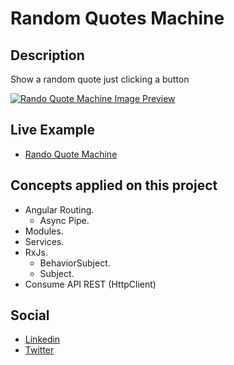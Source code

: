 # Random Quotes Machine

## Description

Show a random quote just clicking a button

<a href="https://random-quotes-machine-angular.vercel.app/" >
  <img src="https://res.cloudinary.com/doju0qq96/image/upload/v1669319910/rando-quote-machine-image-preview_ul4sjx.png" alt="Rando Quote Machine Image Preview" />
</a>

## Live Example

- [Rando Quote Machine](https://random-quotes-machine-angular.vercel.app/)

## Concepts applied on this project

- Angular Routing.
  - Async Pipe.
- Modules.
- Services.
- RxJs.
  - BehaviorSubject.
  - Subject.
- Consume API REST (HttpClient)

## Social

- [Linkedin](https://linkedin.com/in/daguttt)
- [Twitter](https://twitter.com/daguttt)
